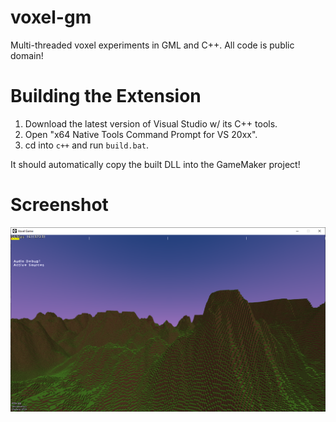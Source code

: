 # voxel-gm

Multi-threaded voxel experiments in GML and C++. All code is public domain!

# Building the Extension

1. Download the latest version of Visual Studio w/ its C++ tools.
2. Open "x64 Native Tools Command Prompt for VS 20xx".
3. cd into `c++` and run `build.bat`.

It should automatically copy the built DLL into the GameMaker project!

# Screenshot

![screenshot](screenshot.png)